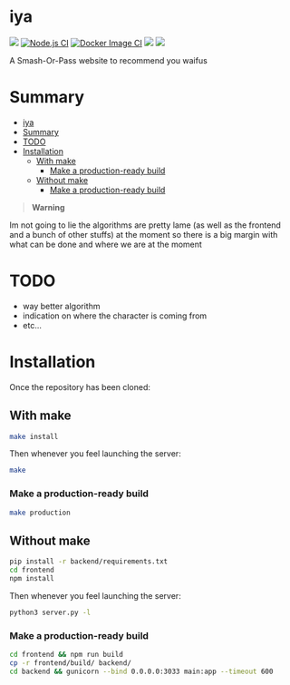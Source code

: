 # iya

<img src="https://badgen.net/github/license/apoleon33/iya"> [![Node.js CI](https://github.com/apoleon33/iya/actions/workflows/node.js.yml/badge.svg?branch=master)](https://github.com/apoleon33/iya/actions/workflows/node.js.yml) [![Docker Image CI](https://github.com/apoleon33/iya/actions/workflows/docker-image.yml/badge.svg)](https://github.com/apoleon33/iya/actions/workflows/docker-image.yml) <img src="https://badgen.net/github/dependabot/apoleon33/iya">  <img src="https://pyheroku-badge.herokuapp.com/?app=iyap"> 

A Smash-Or-Pass website to recommend you waifus

# Summary

- [iya](#iya)
- [Summary](#summary)
- [TODO](#todo)
- [Installation](#installation)
  - [With make](#with-make)
    - [Make a production-ready build](#make-a-production-ready-build)
  - [Without make](#without-make)
    - [Make a production-ready build](#make-a-production-ready-build-1)

> **Warning**

Im not going to lie the algorithms are pretty lame (as well as the frontend and a bunch of other stuffs) at the moment so there is a big margin with what can be done and where we are at the moment

# TODO

- way better algorithm
- indication on where the character is coming from
- etc...

# Installation

Once the repository has been cloned:

## With make

```sh
make install
```

Then whenever you feel launching the server:

```sh
make
```

### Make a production-ready build

```sh
make production
```

## Without make

```sh
pip install -r backend/requirements.txt
cd frontend
npm install
```

Then whenever you feel launching the server:

```sh
python3 server.py -l
```

### Make a production-ready build

```sh
cd frontend && npm run build
cp -r frontend/build/ backend/
cd backend && gunicorn --bind 0.0.0.0:3033 main:app --timeout 600
```
